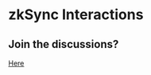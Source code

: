 # zkSync Interactions

## Join the discussions?

[Here](https://github.com/Cyfrin/foundry-full-course-cu/discussions) 

